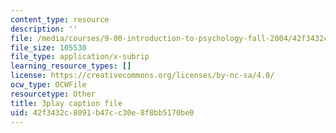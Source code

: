 ```yaml
---
content_type: resource
description: ''
file: /media/courses/9-00-introduction-to-psychology-fall-2004/42f3432c8091b47cc30e8f8bb5170be0_10509.srt
file_size: 105530
file_type: application/x-subrip
learning_resource_types: []
license: https://creativecommons.org/licenses/by-nc-sa/4.0/
ocw_type: OCWFile
resourcetype: Other
title: 3play caption file
uid: 42f3432c-8091-b47c-c30e-8f8bb5170be0
---
```


